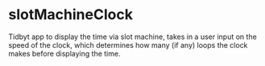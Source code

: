# slotMachineClock
Tidbyt app to display the time via slot machine, takes in a user input on the speed of the clock, which determines how many (if any) loops the clock makes before displaying the time.
